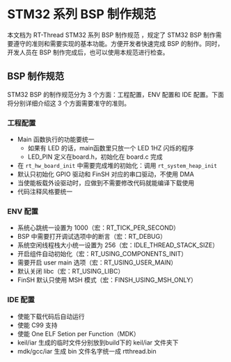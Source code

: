 # STM32 系列 BSP 制作规范

本文档为 RT-Thread STM32 系列 BSP 制作规范 ，规定了 STM32 BSP 制作需要遵守的准则和需要实现的基本功能。方便开发者快速完成 BSP 的制作。同时，开发人员在 BSP 制作完成后，也可以使用本规范进行检查。

## BSP 制作规范

STM32 BSP 的制作规范分为 3 个方面：工程配置，ENV 配置和 IDE 配置。下面将分别详细介绍这 3 个方面需要准守的准则。

### 工程配置

- Main 函数执行的功能要统一
  - 如果有 LED 的话，main函数里只放一个 LED 1HZ 闪烁的程序
  - LED_PIN 定义在board.h，初始化在 board.c 完成
- 在 `rt_hw_board_init` 中需要完成堆的初始化：调用 `rt_system_heap_init`
- 默认只初始化 GPIO 驱动和 FinSH 对应的串口驱动，不使用 DMA
- 当使能板载外设驱动时，应做到不需要修改代码就能编译下载使用
- 代码注释风格要统一

### ENV 配置

- 系统心跳统一设置为 1000（宏：RT_TICK_PER_SECOND）
- BSP 中需要打开调试选项中的断言（宏：RT_DEBUG）
- 系统空闲线程栈大小统一设置为 256（宏：IDLE_THREAD_STACK_SIZE）
- 开启组件自动初始化（宏：RT_USING_COMPONENTS_INIT）
- 需要开启 user main 选项（宏：RT_USING_USER_MAIN）
- 默认关闭 libc（宏：RT_USING_LIBC）
- FinSH 默认只使用 MSH 模式（宏：FINSH_USING_MSH_ONLY）

### IDE 配置

- 使能下载代码后自动运行
- 使能 C99 支持
- 使能 One ELF Setion per Function（MDK）
- keil/iar 生成的临时文件分别放到build下的 keil/iar 文件夹下
- mdk/gcc/iar 生成 bin 文件名字统一成 rtthread.bin